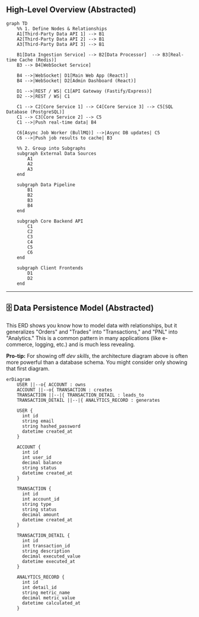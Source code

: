 ## High-Level Overview (Abstracted)


```mermaid
graph TD
    %% 1. Define Nodes & Relationships
    A1[Third-Party Data API 1] --> B1
    A2[Third-Party Data API 2] --> B1
    A3[Third-Party Data API 3] --> B1

    B1[Data Ingestion Service] --> B2[Data Processor]  --> B3[Real-time Cache (Redis)]
    B3 --> B4[WebSocket Service]

    B4 -->|WebSocket| D1[Main Web App (React)]
    B4 -->|WebSocket| D2[Admin Dashboard (React)]

    D1 -->|REST / WS| C1[API Gateway (Fastify/Express)]
    D2 -->|REST / WS| C1

    C1 --> C2[Core Service 1] --> C4[Core Service 3] --> C5[SQL Database (PostgreSQL)]
    C1 --> C3[Core Service 2] --> C5
    C1 -->|Push real-time data| B4

    C6[Async Job Worker (BullMQ)] -->|Async DB updates| C5
    C6 -->|Push job results to cache| B3

    %% 2. Group into Subgraphs
    subgraph External Data Sources
        A1
        A2
        A3
    end

    subgraph Data Pipeline
        B1
        B2
        B3
        B4
    end

    subgraph Core Backend API
        C1
        C2
        C3
        C4
        C5
        C6
    end

    subgraph Client Frontends
        D1
        D2
    end
```

-----

## 🗄️ Data Persistence Model (Abstracted)

This ERD shows you know how to model data with relationships, but it generalizes "Orders" and "Trades" into "Transactions," and "PNL" into "Analytics." This is a common pattern in many applications (like e-commerce, logging, etc.) and is much less revealing.

**Pro-tip:** For showing off *dev skills*, the architecture diagram above is often more powerful than a database schema. You might consider only showing that first diagram.

```mermaid
erDiagram
    USER ||--o{ ACCOUNT : owns
    ACCOUNT ||--o{ TRANSACTION : creates
    TRANSACTION ||--|{ TRANSACTION_DETAIL : leads_to
    TRANSACTION_DETAIL ||--|{ ANALYTICS_RECORD : generates

    USER {
      int id
      string email
      string hashed_password
      datetime created_at
    }

    ACCOUNT {
      int id
      int user_id
      decimal balance
      string status
      datetime created_at
    }

    TRANSACTION {
      int id
      int account_id
      string type
      string status
      decimal amount
      datetime created_at
    }

    TRANSACTION_DETAIL {
      int id
      int transaction_id
      string description
      decimal executed_value
      datetime executed_at
    }

    ANALYTICS_RECORD {
      int id
      int detail_id
      string metric_name
      decimal metric_value
      datetime calculated_at
    }
```